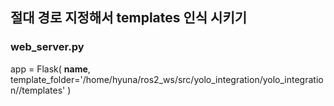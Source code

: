 ## 절대 경로 지정해서 templates 인식 시키기

### web_server.py

app = Flask(
    __name__,
    template_folder='/home/hyuna/ros2_ws/src/yolo_integration/yolo_integration//templates'
)
